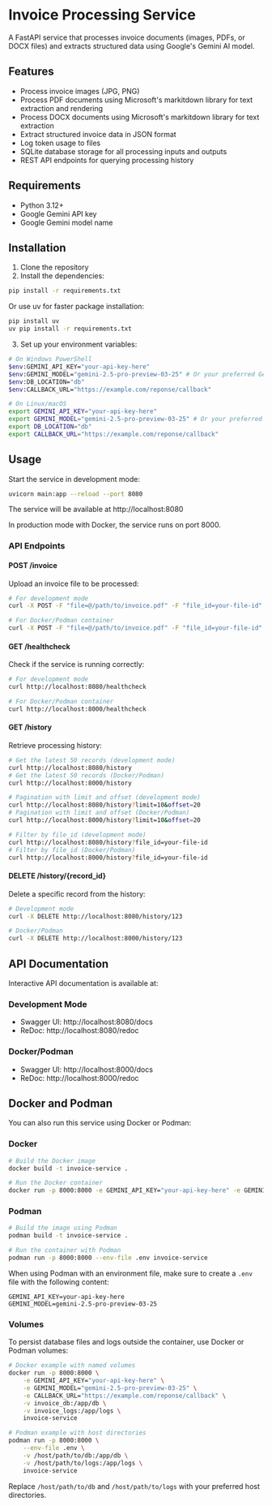 # Invoice Processing Service

A FastAPI service that processes invoice documents (images, PDFs, or DOCX files) and extracts structured data using Google's Gemini AI model.

## Features

- Process invoice images (JPG, PNG)
- Process PDF documents using Microsoft's markitdown library for text extraction and rendering
- Process DOCX documents using Microsoft's markitdown library for text extraction
- Extract structured invoice data in JSON format
- Log token usage to files
- SQLite database storage for all processing inputs and outputs
- REST API endpoints for querying processing history

## Requirements

- Python 3.12+
- Google Gemini API key
- Google Gemini model name

## Installation

1. Clone the repository
2. Install the dependencies:

```bash
pip install -r requirements.txt
```

Or use uv for faster package installation:

```bash
pip install uv
uv pip install -r requirements.txt
```

3. Set up your environment variables:

```bash
# On Windows PowerShell
$env:GEMINI_API_KEY="your-api-key-here"
$env:GEMINI_MODEL="gemini-2.5-pro-preview-03-25" # Or your preferred Gemini model
$env:DB_LOCATION="db"
$env:CALLBACK_URL="https://example.com/reponse/callback"

# On Linux/macOS
export GEMINI_API_KEY="your-api-key-here"
export GEMINI_MODEL="gemini-2.5-pro-preview-03-25" # Or your preferred Gemini model
export DB_LOCATION="db"
export CALLBACK_URL="https://example.com/reponse/callback"
```

## Usage

Start the service in development mode:

```bash
uvicorn main:app --reload --port 8080
```

The service will be available at http://localhost:8080

In production mode with Docker, the service runs on port 8000.

### API Endpoints

#### POST /invoice

Upload an invoice file to be processed:

```bash
# For development mode
curl -X POST -F "file=@/path/to/invoice.pdf" -F "file_id=your-file-id" http://localhost:8080/invoice

# For Docker/Podman container
curl -X POST -F "file=@/path/to/invoice.pdf" -F "file_id=your-file-id" http://localhost:8000/invoice
```

#### GET /healthcheck

Check if the service is running correctly:

```bash
# For development mode
curl http://localhost:8080/healthcheck

# For Docker/Podman container
curl http://localhost:8000/healthcheck
```

#### GET /history

Retrieve processing history:

```bash
# Get the latest 50 records (development mode)
curl http://localhost:8080/history
# Get the latest 50 records (Docker/Podman)
curl http://localhost:8000/history

# Pagination with limit and offset (development mode)
curl http://localhost:8080/history?limit=10&offset=20
# Pagination with limit and offset (Docker/Podman)
curl http://localhost:8000/history?limit=10&offset=20

# Filter by file_id (development mode)
curl http://localhost:8080/history?file_id=your-file-id
# Filter by file_id (Docker/Podman)
curl http://localhost:8000/history?file_id=your-file-id
```

#### DELETE /history/{record_id}

Delete a specific record from the history:

```bash
# Development mode
curl -X DELETE http://localhost:8080/history/123

# Docker/Podman
curl -X DELETE http://localhost:8000/history/123
```

## API Documentation

Interactive API documentation is available at:

### Development Mode
- Swagger UI: http://localhost:8080/docs
- ReDoc: http://localhost:8080/redoc

### Docker/Podman
- Swagger UI: http://localhost:8000/docs
- ReDoc: http://localhost:8000/redoc

## Docker and Podman

You can also run this service using Docker or Podman:

### Docker

```bash
# Build the Docker image
docker build -t invoice-service .

# Run the Docker container
docker run -p 8000:8000 -e GEMINI_API_KEY="your-api-key-here" -e GEMINI_MODEL="gemini-2.5-pro-preview-03-25" invoice-service
```

### Podman

```bash
# Build the image using Podman
podman build -t invoice-service .

# Run the container with Podman
podman run -p 8000:8000 --env-file .env invoice-service
```

When using Podman with an environment file, make sure to create a `.env` file with the following content:

```
GEMINI_API_KEY=your-api-key-here
GEMINI_MODEL=gemini-2.5-pro-preview-03-25
```

### Volumes

To persist database files and logs outside the container, use Docker or Podman volumes:

```bash
# Docker example with named volumes
docker run -p 8000:8000 \
    -e GEMINI_API_KEY="your-api-key-here" \
    -e GEMINI_MODEL="gemini-2.5-pro-preview-03-25" \
    -e CALLBACK_URL="https://example.com/reponse/callback" \
    -v invoice_db:/app/db \
    -v invoice_logs:/app/logs \
    invoice-service

# Podman example with host directories
podman run -p 8000:8000 \
    --env-file .env \
    -v /host/path/to/db:/app/db \
    -v /host/path/to/logs:/app/logs \
    invoice-service
```

Replace `/host/path/to/db` and `/host/path/to/logs` with your preferred host directories.